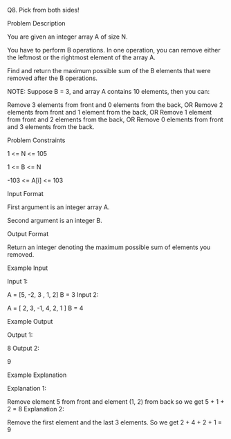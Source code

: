 Q8. Pick from both sides!

Problem Description

You are given an integer array A of size N.

You have to perform B operations. In one operation, you can remove either the leftmost or the rightmost element of the array A.

Find and return the maximum possible sum of the B elements that were removed after the B operations.

NOTE: Suppose B = 3, and array A contains 10 elements, then you can:

Remove 3 elements from front and 0 elements from the back, OR
Remove 2 elements from front and 1 element from the back, OR
Remove 1 element from front and 2 elements from the back, OR
Remove 0 elements from front and 3 elements from the back.


Problem Constraints

1 <= N <= 105

1 <= B <= N

-103 <= A[i] <= 103








Input Format

First argument is an integer array A.

Second argument is an integer B.








Output Format

Return an integer denoting the maximum possible sum of elements you removed.



Example Input

Input 1:






A = [5, -2, 3 , 1, 2]
B = 3
Input 2:

A = [ 2, 3, -1, 4, 2, 1 ]
B = 4







Example Output

Output 1:






8
Output 2:

9







Example Explanation

Explanation 1:






Remove element 5 from front and element (1, 2) from back so we get 5 + 1 + 2 = 8
Explanation 2:

Remove the first element and the last 3 elements. So we get 2 + 4 + 2 + 1 = 9





